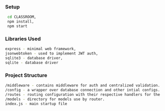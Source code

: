 ### Setup
```sh
 cd CLASSROOM,
 npm install,
 npm start
 ```
 
### Libraries Used
```sh
express - minimal web framework,
jsonwebtoken - used to implement JWT auth,
sqlite3 - database driver,
sqlite - database driver
```

### Project Structure
```sh
/middleware - contains middleware for auth and centralized validation.
/config - a wrapper over database connection and other intial configs.
/routes - routing configuration with their respective handlers for the application.
/models - directory for models use by router.
index.js - main startup file
```